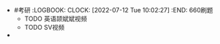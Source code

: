 - #考研 
  :LOGBOOK:
  CLOCK: [2022-07-12 Tue 10:02:27]
  :END:
  660刷题
	- TODO 英语颉斌斌视频
	- TODO SV视频
-